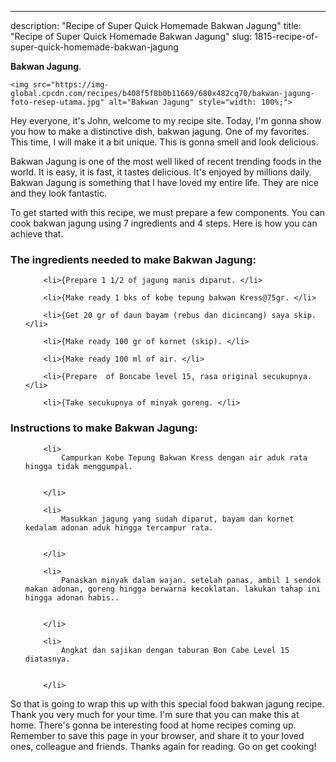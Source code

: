 ---
description: "Recipe of Super Quick Homemade Bakwan Jagung"
title: "Recipe of Super Quick Homemade Bakwan Jagung"
slug: 1815-recipe-of-super-quick-homemade-bakwan-jagung

<p>
	<strong>Bakwan Jagung</strong>. 
	
</p>
<p>
	
	<img src="https://img-global.cpcdn.com/recipes/b408f5f8b0b11669/680x482cq70/bakwan-jagung-foto-resep-utama.jpg" alt="Bakwan Jagung" style="width: 100%;">
	
	
</p>
<p>
	Hey everyone, it's John, welcome to my recipe site. Today, I'm gonna show you how to make a distinctive dish, bakwan jagung. One of my favorites. This time, I will make it a bit unique. This is gonna smell and look delicious.
</p>
	
<p>
	
</p>
<p>
	Bakwan Jagung is one of the most well liked of recent trending foods in the world. It is easy, it is fast, it tastes delicious. It's enjoyed by millions daily. Bakwan Jagung is something that I have loved my entire life. They are nice and they look fantastic.
</p>

<p>
To get started with this recipe, we must prepare a few components. You can cook bakwan jagung using 7 ingredients and 4 steps. Here is how you can achieve that.
</p>

<h3>The ingredients needed to make Bakwan Jagung:</h3>

<ol>
	
		<li>{Prepare 1 1/2 of jagung manis diparut. </li>
	
		<li>{Make ready 1 bks of kobe tepung bakwan Kress@75gr. </li>
	
		<li>{Get 20 gr of daun bayam (rebus dan dicincang) saya skip. </li>
	
		<li>{Make ready 100 gr of kornet (skip). </li>
	
		<li>{Make ready 100 ml of air. </li>
	
		<li>{Prepare  of Boncabe level 15, rasa original secukupnya. </li>
	
		<li>{Take secukupnya of minyak goreng. </li>
	
</ol>
<p>
	
</p>

<h3>Instructions to make Bakwan Jagung:</h3>

<ol>
	
		<li>
			Campurkan Kobe Tepung Bakwan Kress dengan air aduk rata hingga tidak menggumpal.
			
			
		</li>
	
		<li>
			Masukkan jagung yang sudah diparut, bayam dan kornet kedalam adonan aduk hingga tercampur rata.
			
			
		</li>
	
		<li>
			Panaskan minyak dalam wajan. setelah panas, ambil 1 sendok makan adonan, goreng hingga berwarna kecoklatan. lakukan tahap ini hingga adonan habis..
			
			
		</li>
	
		<li>
			Angkat dan sajikan dengan taburan Bon Cabe Level 15 diatasnya.
			
			
		</li>
	
</ol>

<p>
	
</p>

<p>
	So that is going to wrap this up with this special food bakwan jagung recipe. Thank you very much for your time. I'm sure that you can make this at home. There's gonna be interesting food at home recipes coming up. Remember to save this page in your browser, and share it to your loved ones, colleague and friends. Thanks again for reading. Go on get cooking!
</p>
